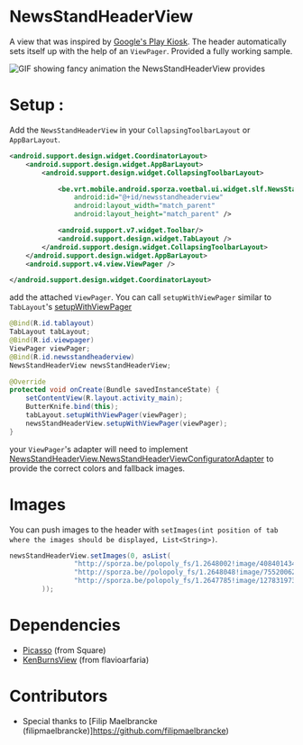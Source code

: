 # NewsStandHeaderView
A view that was inspired by [Google's Play Kiosk](https://play.google.com/store/apps/details?id=com.google.android.apps.magazines).
The header automatically sets itself up with the help of an ```ViewPager```.
Provided a fully working sample.

![GIF showing fancy animation the NewsStandHeaderView provides](http://i.imgur.com/ybujP3g.gif)

# Setup :

Add the ```NewsStandHeaderView``` in your ```CollapsingToolbarLayout``` or ```AppBarLayout```.

``` xml
<android.support.design.widget.CoordinatorLayout>
    <android.support.design.widget.AppBarLayout>
        <android.support.design.widget.CollapsingToolbarLayout>

            <be.vrt.mobile.android.sporza.voetbal.ui.widget.slf.NewsStandHeaderView
                android:id="@+id/newsstandheaderview"
                android:layout_width="match_parent"
                android:layout_height="match_parent" />

            <android.support.v7.widget.Toolbar/>
            <android.support.design.widget.TabLayout />
        </android.support.design.widget.CollapsingToolbarLayout>
    </android.support.design.widget.AppBarLayout>
    <android.support.v4.view.ViewPager />

</android.support.design.widget.CoordinatorLayout>
```

add the attached ```ViewPager```.
You can call ```setupWithViewPager``` similar to ```TabLayout```'s [setupWithViewPager](http://developer.android.com/reference/android/support/design/widget/TabLayout.html#setupWithViewPager(android.support.v4.view.ViewPager))

``` java
@Bind(R.id.tablayout)
TabLayout tabLayout;
@Bind(R.id.viewpager)
ViewPager viewPager;
@Bind(R.id.newsstandheaderview)
NewsStandHeaderView newsStandHeaderView;

@Override
protected void onCreate(Bundle savedInstanceState) {
    setContentView(R.layout.activity_main);
    ButterKnife.bind(this);
    tabLayout.setupWithViewPager(viewPager);
    newsStandHeaderView.setupWithViewPager(viewPager);
}
```

your ```ViewPager```'s adapter will need to implement [NewsStandHeaderView.NewsStandHeaderViewConfiguratorAdapter](https://github.com/timrijckaert/NewsStandHeaderView/blob/906f7f9028dd3d8c9c3712ac0169b620a9eee9f9/sample/src/main/java/com/example/sample/MockFragmentAdapter.java)
to provide the correct colors and fallback images.

# Images

You can push images to the header with ```setImages(int position of tab where the images should be displayed, List<String>)```.

``` java
newsStandHeaderView.setImages(0, asList(
                "http://sporza.be/polopoly_fs/1.2648002!image/4084014349.jpg_gen/derivatives/landscape670/4084014349.jpg",
                "http://sporza.be//polopoly_fs/1.2648048!image/755200629.jpg_gen/derivatives/landscape670/755200629.jpg",
                "http://sporza.be/polopoly_fs/1.2647785!image/1278319731.jpg_gen/derivatives/landscape670/1278319731.jpg"
        ));
```

# Dependencies
* [Picasso][picasso] (from Square)
* [KenBurnsView][kenburnsview] (from flavioarfaria)

# Contributors
* Special thanks to [Filip Maelbrancke (filipmaelbrancke)]https://github.com/filipmaelbrancke)

[picasso]: https://github.com/square/picasso
[kenburnsview]: https://github.com/flavioarfaria/KenBurnsView